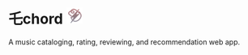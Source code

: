 # 乇chord <img src="./public/apple-touch-icon.png" width="32px" />

A music cataloging, rating, reviewing, and recommendation web app.
